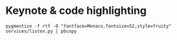 # Keynote & code highlighting

```shell
pygmentize -f rtf -O "fontface=Monaco,fontsize=52,style=fruity" services/listen.py | pbcopy
```
